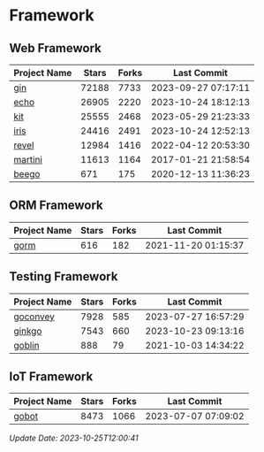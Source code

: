 # Framework

## Web Framework
| Project Name | Stars | Forks | Last Commit |
| ------------ | ----- | ----- | ----------- |
| [gin](https://github.com/gin-gonic/gin) | 72188 | 7733 | 2023-09-27 07:17:11 |
| [echo](https://github.com/labstack/echo) | 26905 | 2220 | 2023-10-24 18:12:13 |
| [kit](https://github.com/go-kit/kit) | 25555 | 2468 | 2023-05-29 21:23:33 |
| [iris](https://github.com/kataras/iris) | 24416 | 2491 | 2023-10-24 12:52:13 |
| [revel](https://github.com/revel/revel) | 12984 | 1416 | 2022-04-12 20:53:30 |
| [martini](https://github.com/go-martini/martini) | 11613 | 1164 | 2017-01-21 21:58:54 |
| [beego](https://github.com/astaxie/beego) | 671 | 175 | 2020-12-13 11:36:23 |

## ORM Framework
| Project Name | Stars | Forks | Last Commit |
| ------------ | ----- | ----- | ----------- |
| [gorm](https://github.com/jinzhu/gorm) | 616 | 182 | 2021-11-20 01:15:37 |

## Testing Framework
| Project Name | Stars | Forks | Last Commit |
| ------------ | ----- | ----- | ----------- |
| [goconvey](https://github.com/smartystreets/goconvey) | 7928 | 585 | 2023-07-27 16:57:29 |
| [ginkgo](https://github.com/onsi/ginkgo) | 7543 | 660 | 2023-10-23 09:13:16 |
| [goblin](https://github.com/franela/goblin) | 888 | 79 | 2021-10-03 14:34:22 |

## IoT Framework
| Project Name | Stars | Forks | Last Commit |
| ------------ | ----- | ----- | ----------- |
| [gobot](https://github.com/hybridgroup/gobot) | 8473 | 1066 | 2023-07-07 07:09:02 |

*Update Date: 2023-10-25T12:00:41*